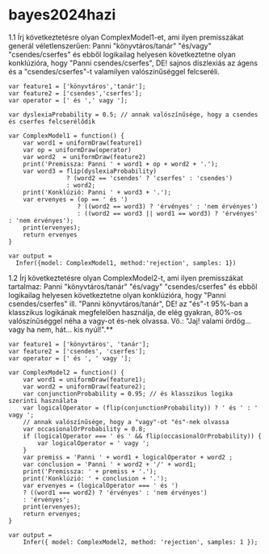 # bayes2024hazi

1.1 Írj következtetésre olyan ComplexModel1-et, ami ilyen premisszákat generál véletlenszerűen: Panni "könyvtáros/tanár" "és/vagy" "csendes/cserfes" és ebből logikailag helyesen következtetne olyan konklúzióra, hogy "Panni csendes/cserfes", DE! sajnos diszlexiás az ágens és a "csendes/cserfes"-t valamilyen valószínűséggel felcseréli.


    var feature1 = ['könyvtáros','tanár'];
    var feature2 = ['csendes','cserfes'];
    var operator = [' és ',' vagy '];
    
    var dyslexiaProbability = 0.5; // annak valószínűsége, hogy a csendes és cserfes felcserélődik
    
    var ComplexModel1 = function() {
        var word1 = uniformDraw(feature1)
        var op = uniformDraw(operator)  
        var word2  = uniformDraw(feature2)
        print('Premissza: Panni ' + word1 + op + word2 + '.'); 
        var word3 = flip(dyslexiaProbability) 
                    ? (word2 == 'csendes' ? 'cserfes' : 'csendes') 
                    : word2;
        print('Konklúzió: Panni ' + word3 + '.'); 
        var ervenyes = (op == ' és ')
                       ? ((word2 == word3) ? 'érvényes' : 'nem érvényes') 
                       : ((word2 == word3 || word1 == word3) ? 'érvényes' : 'nem érvényes');
        print(ervenyes); 
        return ervenyes
    }
     
    var output = 
      Infer({model: ComplexModel1, method:'rejection', samples: 1})



1.2 Írj következtetésre olyan ComplexModel2-t, ami ilyen premisszákat tartalmaz: Panni "könyvtáros/tanár" "és/vagy" "csendes/cserfes" és ebből logikailag helyesen következtetne olyan konklúzióra, hogy "Panni csendes/cserfes" ill. "Panni könyvtáros/tanár", DE! az "és"-t 95%-ban a klasszikus logikának megfelelően használja, de elég gyakran, 80%-os valószínűséggel néha a vagy-ot és-nek olvassa. Vö.: "Jaj! valami ördög... vagy ha nem, hát... kis nyúl!".**

    var feature1 = ['könyvtáros', 'tanár'];
    var feature2 = ['csendes', 'cserfes'];
    var operator = [' és ', ' vagy '];
    
    var ComplexModel2 = function() {
        var word1 = uniformDraw(feature1);
        var word2 = uniformDraw(feature2);
        var conjunctionProbability = 0.95; // és klasszikus logika szerinti használata
        var logicalOperator = (flip(conjunctionProbability)) ? ' és ' : ' vagy ';    
        // annak valószínűsége, hogy a "vagy"-ot "és"-nek olvassa
        var occasionalOrProbability = 0.8;
        if (logicalOperator === ' és ' && flip(occasionalOrProbability)) {
            var logicalOperator = ' vagy ';
        }
        var premiss = 'Panni ' + word1 + logicalOperator + word2 ;
        var conclusion = 'Panni ' + word2 + '/' + word1;
        print('Premissza: ' + premiss + '.');
        print('Konklúzió: ' + conclusion + '.');
        var ervenyes = (logicalOperator === ' és ')
        ? ((word1 === word2) ? 'érvényes' : 'nem érvényes')
        : 'érvényes';
        print(ervenyes);
        return ervenyes;
    }
    
    var output =
        Infer({ model: ComplexModel2, method: 'rejection', samples: 1 });


